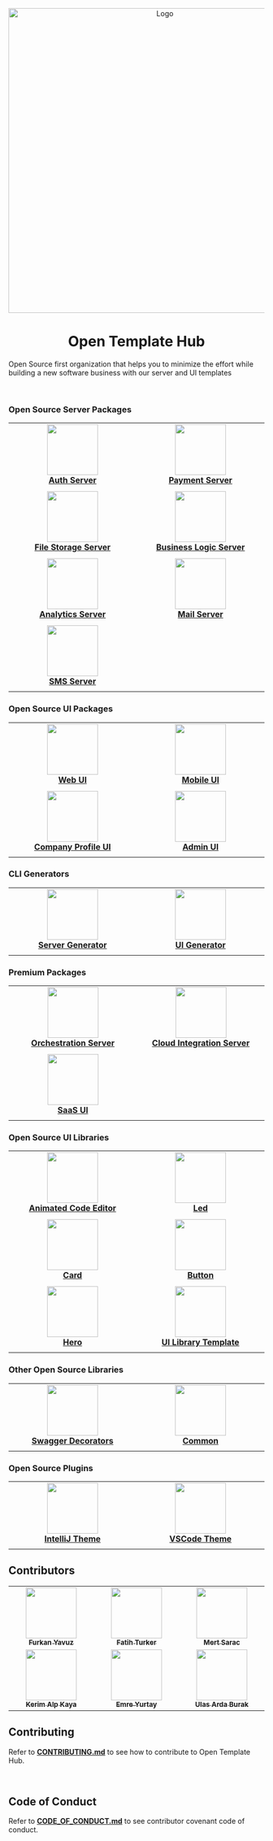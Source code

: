 <p align="center">
  <a href="https://opentemplatehub.com">
    <img src="https://raw.githubusercontent.com/open-template-hub/open-template-hub.github.io/master/assets/logo/oth-packages.png" alt="Logo" width=600>
  </a>
</p>

<h1 align="center">
Open Template Hub
</h1>

Open Source first organization that helps you to minimize the effort while building a new software business with our server and UI templates

<div>
<img src="https://img.shields.io/github/stars/open-template-hub?color=43b043&style=for-the-badge" alt=""/>
<img src="https://img.shields.io/badge/Open%20Source%20Ratio-88%25-red?color=43b043&style=for-the-badge" alt=""/>
<a href="https://discord.com/invite/wa9hmmR">
    <img src="https://img.shields.io/discord/530886171132166144?color=7289da&label=Discord&logo=discord&logoColor=white&style=for-the-badge" alt=""/>
</a>
</div>

### Open Source Server Packages

<table>
  <tr>
    <td width="300px" align="center">
      <a href="https://github.com/open-template-hub/auth-server-template">
        <img src="https://raw.githubusercontent.com/open-template-hub/open-template-hub.github.io/master/assets/logo/server/auth-server-logo.png" width="100px;" alt=""/>
        <br />
        <b>
            Auth Server
        </b>
      </a>
    </td>
    <td width="300px" align="center">
      <a href="https://github.com/open-template-hub/payment-server-template">
        <img src="https://raw.githubusercontent.com/open-template-hub/open-template-hub.github.io/master/assets/logo/server/payment-server-logo.png" width="100px;" alt=""/>
        <br />
        <b>
            Payment Server
        </b>
      </a>
    </td>
  </tr>
  <tr>
    <td width="300px" align="center">
      <a href="https://github.com/open-template-hub/auth-server-template">
        <img src="https://img.shields.io/github/license/open-template-hub/auth-server-template?color=43b043&style=for-the-badge" alt=""/>
        <br/>
        <img src="https://img.shields.io/github/issues/open-template-hub/auth-server-template?color=43b043&style=for-the-badge" alt=""/>
        <br/>
        <img src="https://img.shields.io/github/issues-pr-closed-raw/open-template-hub/auth-server-template?color=43b043&style=for-the-badge" alt=""/>
        <br/>
        <img src="https://img.shields.io/github/last-commit/open-template-hub/auth-server-template?color=43b043&style=for-the-badge" alt=""/>
        <br/>
        <img src="https://img.shields.io/github/release/open-template-hub/auth-server-template?include_prereleases&color=43b043&style=for-the-badge" alt=""/>
        <br/>
        <img src="https://img.shields.io/sonar/quality_gate/open-template-hub_auth-server-template?server=https%3A%2F%2Fsonarcloud.io&label=Sonar%20Cloud&style=for-the-badge&logo=sonarcloud" alt=""/>
      </a>
    </td>
    <td width="300px" align="center">
      <a href="https://github.com/open-template-hub/payment-server-template">
        <img src="https://img.shields.io/github/license/open-template-hub/payment-server-template?color=43b043&style=for-the-badge" alt=""/>
        <br/>
        <img src="https://img.shields.io/github/issues/open-template-hub/payment-server-template?color=43b043&style=for-the-badge" alt=""/>
        <br/>
        <img src="https://img.shields.io/github/issues-pr-closed-raw/open-template-hub/payment-server-template?color=43b043&style=for-the-badge" alt=""/>
        <br/>
        <img src="https://img.shields.io/github/last-commit/open-template-hub/payment-server-template?color=43b043&style=for-the-badge" alt=""/>
        <br/>
        <img src="https://img.shields.io/github/release/open-template-hub/payment-server-template?include_prereleases&color=43b043&style=for-the-badge" alt=""/>
        <br/>
        <img src="https://img.shields.io/sonar/quality_gate/open-template-hub_payment-server-template?server=https%3A%2F%2Fsonarcloud.io&label=Sonar%20Cloud&style=for-the-badge&logo=sonarcloud" alt=""/>
      </a>
    </td>
  </tr>
  <tr>
    <td width="300px" align="center">
      <a href="https://github.com/open-template-hub/file-storage-server-template">
        <img src="https://raw.githubusercontent.com/open-template-hub/open-template-hub.github.io/master/assets/logo/server/file-storage-server-logo.png" width="100px;" alt=""/>
        <br />
        <b>
            File Storage Server
        </b>
      </a>
    </td>
    <td width="300px" align="center">
      <a href="https://github.com/open-template-hub/business-logic-server-template">
        <img src="https://raw.githubusercontent.com/open-template-hub/open-template-hub.github.io/master/assets/logo/server/business-logic-server-logo.png" width="100px;" alt=""/>
        <br />
        <b>
            Business Logic Server
        </b>
      </a>
    </td>
  </tr>
  <tr>
    <td width="300px" align="center">
      <a href="https://github.com/open-template-hub/file-storage-server-template">
        <img src="https://img.shields.io/github/license/open-template-hub/file-storage-server-template?color=43b043&style=for-the-badge" alt=""/>
        <br/>
        <img src="https://img.shields.io/github/issues/open-template-hub/file-storage-server-template?color=43b043&style=for-the-badge" alt=""/>
        <br/>
        <img src="https://img.shields.io/github/issues-pr-closed-raw/open-template-hub/file-storage-server-template?color=43b043&style=for-the-badge" alt=""/>
        <br/>
        <img src="https://img.shields.io/github/last-commit/open-template-hub/file-storage-server-template?color=43b043&style=for-the-badge" alt=""/>
        <br/>
        <img src="https://img.shields.io/github/release/open-template-hub/file-storage-server-template?include_prereleases&color=43b043&style=for-the-badge" alt=""/>
        <br/>
        <img src="https://img.shields.io/sonar/quality_gate/open-template-hub_file-storage-server-template?server=https%3A%2F%2Fsonarcloud.io&label=Sonar%20Cloud&style=for-the-badge&logo=sonarcloud" alt=""/>
      </a>
    </td>
    <td width="300px" align="center">
      <a href="https://github.com/open-template-hub/business-logic-server-template">
        <img src="https://img.shields.io/github/license/open-template-hub/business-logic-server-template?color=43b043&style=for-the-badge" alt=""/>
        <br/>
        <img src="https://img.shields.io/github/issues/open-template-hub/business-logic-server-template?color=43b043&style=for-the-badge" alt=""/>
        <br/>
        <img src="https://img.shields.io/github/issues-pr-closed-raw/open-template-hub/business-logic-server-template?color=43b043&style=for-the-badge" alt=""/>
        <br/>
        <img src="https://img.shields.io/github/last-commit/open-template-hub/business-logic-server-template?color=43b043&style=for-the-badge" alt=""/>
        <br/>
        <img src="https://img.shields.io/github/release/open-template-hub/business-logic-server-template?include_prereleases&color=43b043&style=for-the-badge" alt=""/>
        <br/>
        <img src="https://img.shields.io/sonar/quality_gate/open-template-hub_business-logic-server-template?server=https%3A%2F%2Fsonarcloud.io&label=Sonar%20Cloud&style=for-the-badge&logo=sonarcloud" alt=""/>
      </a>
    </td>
  </tr>
  <tr>
    <td width="300px" align="center">
      <a href="https://github.com/open-template-hub/analytics-server-template">
        <img src="https://raw.githubusercontent.com/open-template-hub/open-template-hub.github.io/master/assets/logo/server/analytics-server-logo.png" width="100px;" alt=""/>
        <br />
        <b>
            Analytics Server
        </b>
      </a>
    </td>
    <td width="300px" align="center">
      <a href="https://github.com/open-template-hub/mail-server-template">
        <img src="https://raw.githubusercontent.com/open-template-hub/open-template-hub.github.io/master/assets/logo/server/mail-server-logo.png" width="100px;" alt=""/>
        <br />
        <b>
            Mail Server
        </b>
      </a>
    </td>
  </tr>
  <tr>
    <td width="300px" align="center">
      <a href="https://github.com/open-template-hub/analytics-server-template">
        <img src="https://img.shields.io/github/license/open-template-hub/analytics-server-template?color=43b043&style=for-the-badge" alt=""/>
        <br/>
        <img src="https://img.shields.io/github/issues/open-template-hub/analytics-server-template?color=43b043&style=for-the-badge" alt=""/>
        <br/>
        <img src="https://img.shields.io/github/issues-pr-closed-raw/open-template-hub/analytics-server-template?color=43b043&style=for-the-badge" alt=""/>
        <br/>
        <img src="https://img.shields.io/github/last-commit/open-template-hub/analytics-server-template?color=43b043&style=for-the-badge" alt=""/>
        <br/>
        <img src="https://img.shields.io/github/release/open-template-hub/analytics-server-template?include_prereleases&color=43b043&style=for-the-badge" alt=""/>
        <br/>
        <img src="https://img.shields.io/sonar/quality_gate/open-template-hub_analytics-server-template?server=https%3A%2F%2Fsonarcloud.io&label=Sonar%20Cloud&style=for-the-badge&logo=sonarcloud" alt=""/>
      </a>
    </td>
    <td width="300px" align="center">
      <a href="https://github.com/open-template-hub/mail-server-template">
        <img src="https://img.shields.io/github/license/open-template-hub/mail-server-template?color=43b043&style=for-the-badge" alt=""/>
        <br/>
        <img src="https://img.shields.io/github/issues/open-template-hub/mail-server-template?color=43b043&style=for-the-badge" alt=""/>
        <br/>
        <img src="https://img.shields.io/github/issues-pr-closed-raw/open-template-hub/mail-server-template?color=43b043&style=for-the-badge" alt=""/>
        <br/>
        <img src="https://img.shields.io/github/last-commit/open-template-hub/mail-server-template?color=43b043&style=for-the-badge" alt=""/>
        <br/>
        <img src="https://img.shields.io/github/release/open-template-hub/mail-server-template?include_prereleases&color=43b043&style=for-the-badge" alt=""/>
        <br/>
        <img src="https://img.shields.io/sonar/quality_gate/open-template-hub_mail-server-template?server=https%3A%2F%2Fsonarcloud.io&label=Sonar%20Cloud&style=for-the-badge&logo=sonarcloud" alt=""/>
      </a>
    </td>
  </tr>
  <tr>
    <td width="300px" align="center">
      <a href="https://github.com/open-template-hub/sms-server-template">
        <img src="https://raw.githubusercontent.com/open-template-hub/open-template-hub.github.io/master/assets/logo/server/sms-server-logo.png" width="100px;" alt=""/>
        <br />
        <b>
            SMS Server
        </b>
      </a>
    </td>
  </tr>
  <tr>
    <td width="300px" align="center">
      <a href="https://github.com/open-template-hub/sms-server-template">
        <img src="https://img.shields.io/github/license/open-template-hub/sms-server-template?color=43b043&style=for-the-badge" alt=""/>
        <br/>
        <img src="https://img.shields.io/github/issues/open-template-hub/sms-server-template?color=43b043&style=for-the-badge" alt=""/>
        <br/>
        <img src="https://img.shields.io/github/issues-pr-closed-raw/open-template-hub/sms-server-template?color=43b043&style=for-the-badge" alt=""/>
        <br/>
        <img src="https://img.shields.io/github/last-commit/open-template-hub/sms-server-template?color=43b043&style=for-the-badge" alt=""/>
        <br/>
        <img src="https://img.shields.io/github/release/open-template-hub/sms-server-template?include_prereleases&color=43b043&style=for-the-badge" alt=""/>
        <br/>
        <img src="https://img.shields.io/sonar/quality_gate/open-template-hub_sms-server-template?server=https%3A%2F%2Fsonarcloud.io&label=Sonar%20Cloud&style=for-the-badge&logo=sonarcloud" alt=""/>
      </a>
    </td>
  </tr>
</table>

### Open Source UI Packages

<table>
  <tr>
    <td width="300px" align="center">
      <a href="https://github.com/open-template-hub/web-ui-template">
        <img src="https://raw.githubusercontent.com/open-template-hub/open-template-hub.github.io/master/assets/logo/ui/web-ui-logo.png" width="100px;" alt=""/>
        <br />
        <b>
            Web UI
        </b>
      </a>
    </td>
    <td width="300px" align="center">
      <a href="https://github.com/open-template-hub/mobile-ui-template">
        <img src="https://raw.githubusercontent.com/open-template-hub/open-template-hub.github.io/master/assets/logo/ui/mobile-ui-logo.png" width="100px;" alt=""/>
        <br />
        <b>
            Mobile UI
        </b>
      </a>
    </td>
  </tr>
  <tr>
    <td width="300px" align="center">
      <a href="https://github.com/open-template-hub/web-ui-template">
        <img src="https://img.shields.io/github/license/open-template-hub/web-ui-template?color=43b043&style=for-the-badge" alt=""/>
        <br/>
        <img src="https://img.shields.io/github/issues/open-template-hub/web-ui-template?color=43b043&style=for-the-badge" alt=""/>
        <br/>
        <img src="https://img.shields.io/github/issues-pr-closed-raw/open-template-hub/web-ui-template?color=43b043&style=for-the-badge" alt=""/>
        <br/>
        <img src="https://img.shields.io/github/last-commit/open-template-hub/web-ui-template?color=43b043&style=for-the-badge" alt=""/>
        <br/>
        <img src="https://img.shields.io/github/release/open-template-hub/web-ui-template?include_prereleases&color=43b043&style=for-the-badge" alt=""/>
        <br/>
        <img src="https://img.shields.io/sonar/quality_gate/open-template-hub_web-ui-template?server=https%3A%2F%2Fsonarcloud.io&label=Sonar%20Cloud&style=for-the-badge&logo=sonarcloud" alt=""/>
      </a>
    </td>
    <td width="300px" align="center">
      <a href="https://github.com/open-template-hub/mobile-ui-template">
        <img src="https://img.shields.io/github/license/open-template-hub/mobile-ui-template?color=43b043&style=for-the-badge" alt=""/>
        <br/>
        <img src="https://img.shields.io/github/issues/open-template-hub/mobile-ui-template?color=43b043&style=for-the-badge" alt=""/>
        <br/>
        <img src="https://img.shields.io/github/issues-pr-closed-raw/open-template-hub/mobile-ui-template?color=43b043&style=for-the-badge" alt=""/>
        <br/>
        <img src="https://img.shields.io/github/last-commit/open-template-hub/mobile-ui-template?color=43b043&style=for-the-badge" alt=""/>
        <br/>
        <img src="https://img.shields.io/github/release/open-template-hub/mobile-ui-template?include_prereleases&color=43b043&style=for-the-badge" alt=""/>
        <br/>
        <img src="https://img.shields.io/sonar/quality_gate/open-template-hub_mobile-ui-template?server=https%3A%2F%2Fsonarcloud.io&label=Sonar%20Cloud&style=for-the-badge&logo=sonarcloud" alt=""/>
      </a>
    </td>
  </tr>
  <tr>
    <td width="300px" align="center">
      <a href="https://github.com/open-template-hub/company-profile-ui-template">
        <img src="https://raw.githubusercontent.com/open-template-hub/open-template-hub.github.io/master/assets/logo/ui/web-ui-logo.png" width="100px;" alt=""/>
        <br />
        <b>
            Company Profile UI
        </b>
      </a>
    </td>
    <td width="300px" align="center">
      <a href="https://github.com/open-template-hub/admin-ui-template">
        <img src="https://raw.githubusercontent.com/open-template-hub/open-template-hub.github.io/master/assets/logo/ui/admin-ui-logo.png" width="100px;" alt=""/>
        <br />
        <b>
            Admin UI
        </b>
      </a>
    </td>
  </tr>
  <tr>
    <td width="300px" align="center">
      <a href="https://github.com/open-template-hub/company-profile-ui-template">
        <img src="https://img.shields.io/github/license/open-template-hub/company-profile-ui-template?color=43b043&style=for-the-badge" alt=""/>
        <br/>
        <img src="https://img.shields.io/github/issues/open-template-hub/company-profile-ui-template?color=43b043&style=for-the-badge" alt=""/>
        <br/>
        <img src="https://img.shields.io/github/issues-pr-closed-raw/open-template-hub/company-profile-ui-template?color=43b043&style=for-the-badge" alt=""/>
        <br/>
        <img src="https://img.shields.io/github/last-commit/open-template-hub/company-profile-ui-template?color=43b043&style=for-the-badge" alt=""/>
        <br/>
        <img src="https://img.shields.io/github/release/open-template-hub/company-profile-ui-template?include_prereleases&color=43b043&style=for-the-badge" alt=""/>
        <br/>
        <img src="https://img.shields.io/sonar/quality_gate/open-template-hub_company-profile-ui-template?server=https%3A%2F%2Fsonarcloud.io&label=Sonar%20Cloud&style=for-the-badge&logo=sonarcloud" alt=""/>
      </a>
    </td>
    <td width="300px" align="center">
      <a href="https://github.com/open-template-hub/admin-ui-template">
        <img src="https://img.shields.io/github/license/open-template-hub/admin-ui-template?color=43b043&style=for-the-badge" alt=""/>
        <br/>
        <img src="https://img.shields.io/github/issues/open-template-hub/admin-ui-template?color=43b043&style=for-the-badge" alt=""/>
        <br/>
        <img src="https://img.shields.io/github/issues-pr-closed-raw/open-template-hub/admin-ui-template?color=43b043&style=for-the-badge" alt=""/>
        <br/>
        <img src="https://img.shields.io/github/last-commit/open-template-hub/admin-ui-template?color=43b043&style=for-the-badge" alt=""/>
        <br/>
        <img src="https://img.shields.io/github/release/open-template-hub/admin-ui-template?include_prereleases&color=43b043&style=for-the-badge" alt=""/>
        <br/>
        <img src="https://img.shields.io/sonar/quality_gate/open-template-hub_admin-ui-template?server=https%3A%2F%2Fsonarcloud.io&label=Sonar%20Cloud&style=for-the-badge&logo=sonarcloud" alt=""/>
      </a>
    </td>
  </tr>
</table>

### CLI Generators

<table>
  <tr>
    <td width="300px" align="center">
      <a href="https://github.com/open-template-hub/server-generator">
        <img src="https://raw.githubusercontent.com/open-template-hub/open-template-hub.github.io/master/assets/logo/generator/server-generator-logo.png" width="100px;" alt=""/>
        <br />
        <b>
            Server Generator
        </b>
      </a>
    </td>
    <td width="300px" align="center">
      <a href="https://github.com/open-template-hub/app-generator">
        <img src="https://raw.githubusercontent.com/open-template-hub/open-template-hub.github.io/master/assets/logo/generator/server-generator-logo.png" width="100px;" alt=""/>
        <br />
        <b>
            UI Generator
        </b>
      </a>
    </td>
  </tr>
  <tr>
    <td width="300px" align="center">
      <a href="https://github.com/open-template-hub/server-generator">
        <img src="https://img.shields.io/github/license/open-template-hub/server-generator?color=43b043&style=for-the-badge" alt=""/>
        <br/>
        <img src="https://img.shields.io/github/issues/open-template-hub/server-generator?color=43b043&style=for-the-badge" alt=""/>
        <br/>
        <img src="https://img.shields.io/github/issues-pr-closed-raw/open-template-hub/server-generator?color=43b043&style=for-the-badge" alt=""/>
        <br/>
        <img src="https://img.shields.io/github/last-commit/open-template-hub/server-generator?color=43b043&style=for-the-badge" alt=""/>
        <br/>
        <img src="https://img.shields.io/github/release/open-template-hub/server-generator?include_prereleases&color=43b043&style=for-the-badge" alt=""/>
        <br/>
        <img src="https://img.shields.io/sonar/quality_gate/open-template-hub_server-generator?server=https%3A%2F%2Fsonarcloud.io&label=Sonar%20Cloud&style=for-the-badge&logo=sonarcloud" alt=""/>
        <br/>
        <img src="https://img.shields.io/npm/dt/@open-template-hub/server-generator?color=CB3837&logo=npm&style=for-the-badge" alt=""/>
      </a>
    </td>
    <td width="300px" align="center">
      <a href="https://github.com/open-template-hub/app-generator">
        <img src="https://img.shields.io/github/license/open-template-hub/app-generator?color=43b043&style=for-the-badge" alt=""/>
        <br/>
        <img src="https://img.shields.io/github/issues/open-template-hub/app-generator?color=43b043&style=for-the-badge" alt=""/>
        <br/>
        <img src="https://img.shields.io/github/issues-pr-closed-raw/open-template-hub/app-generator?color=43b043&style=for-the-badge" alt=""/>
        <br/>
        <img src="https://img.shields.io/github/last-commit/open-template-hub/app-generator?color=43b043&style=for-the-badge" alt=""/>
        <br/>
        <img src="https://img.shields.io/github/release/open-template-hub/app-generator?include_prereleases&color=43b043&style=for-the-badge" alt=""/>
        <br/>
        <img src="https://img.shields.io/sonar/quality_gate/open-template-hub_app-generator?server=https%3A%2F%2Fsonarcloud.io&label=Sonar%20Cloud&style=for-the-badge&logo=sonarcloud" alt=""/>
        <br/>
        <img src="https://img.shields.io/npm/dt/@open-template-hub/app-generator?color=CB3837&logo=npm&style=for-the-badge" alt=""/>
      </a>
    </td>
  </tr>
</table>

### Premium Packages

<table>
  <tr>
    <td width="300px" align="center">
      <a href="https://opentemplatehub.com/en-US/product/premium/orchestration-server-template">
        <img src="https://raw.githubusercontent.com/open-template-hub/open-template-hub.github.io/master/assets/logo/server/orchestration-server-logo.png" width="100px;" alt=""/>
        <br />
        <b>
            Orchestration Server
        </b>
      </a>
    </td>
    <td width="300px" align="center">
      <a href="https://opentemplatehub.com/en-US/product/premium/cloud-integration-server">
        <img src="https://raw.githubusercontent.com/open-template-hub/open-template-hub.github.io/master/assets/logo/server/cloud-integration-server-logo.png" width="100px;" alt=""/>
        <br />
        <b>
            Cloud Integration Server
        </b>
      </a>
    </td>
  </tr>
  <tr>
    <td width="300px" align="center">
      <a href="https://opentemplatehub.com/en-US/product/premium/orchestration-server-template">
        <img src="https://img.shields.io/badge/License-OTH-d6b140?style=for-the-badge" alt=""/>
      </a>
    </td>
    <td width="300px" align="center">
      <a href="https://opentemplatehub.com/en-US/product/premium/cloud-integration-server">
        <img src="https://img.shields.io/badge/License-OTH-d6b140?style=for-the-badge" alt=""/>
      </a>
    </td>
  </tr>
  <tr>
    <td width="300px" align="center">
      <a href="https://opentemplatehub.com/en-US/product/premium/saas-ui-template">
        <img src="https://raw.githubusercontent.com/open-template-hub/open-template-hub.github.io/master/assets/logo/ui/saas-ui-logo.png" width="100px;" alt=""/>
        <br />
        <b>
            SaaS UI
        </b>
      </a>
    </td>
  </tr>
  <tr>
    <td width="300px" align="center">
      <a href="https://opentemplatehub.com/en-US/product/premium/saas-ui-template">
        <img src="https://img.shields.io/badge/License-OTH-d6b140?style=for-the-badge" alt=""/>
      </a>
    </td>
  </tr>
</table>

### Open Source UI Libraries

<table>
  <tr>
    <td width="300px" align="center">
      <a href="https://github.com/open-template-hub/animated-code-editor">
        <img src="https://raw.githubusercontent.com/open-template-hub/open-template-hub.github.io/master/assets/logo/generator/server-generator-logo.png" width="100px;" alt=""/>
        <br />
        <b>
            Animated Code Editor
        </b>
      </a>
    </td>
    <td width="300px" align="center">
      <a href="https://github.com/open-template-hub/led">
        <img src="https://raw.githubusercontent.com/open-template-hub/open-template-hub.github.io/master/assets/logo/brand-logo.png" width="100px;" alt=""/>
        <br />
        <b>
            Led
        </b>
      </a>
    </td>
  </tr>
  <tr>
    <td width="300px" align="center">
      <a href="https://github.com/open-template-hub/animated-code-editor">
        <img src="https://img.shields.io/github/license/open-template-hub/animated-code-editor?color=43b043&style=for-the-badge" alt=""/>
        <br/>
        <img src="https://img.shields.io/github/issues/open-template-hub/animated-code-editor?color=43b043&style=for-the-badge" alt=""/>
        <br/>
        <img src="https://img.shields.io/github/issues-pr-closed-raw/open-template-hub/animated-code-editor?color=43b043&style=for-the-badge" alt=""/>
        <br/>
        <img src="https://img.shields.io/github/last-commit/open-template-hub/animated-code-editor?color=43b043&style=for-the-badge" alt=""/>
        <br/>
        <img src="https://img.shields.io/github/release/open-template-hub/animated-code-editor?include_prereleases&color=43b043&style=for-the-badge" alt=""/>
        <br/>
        <img src="https://img.shields.io/sonar/quality_gate/open-template-hub_animated-code-editor?server=https%3A%2F%2Fsonarcloud.io&label=Sonar%20Cloud&style=for-the-badge&logo=sonarcloud" alt=""/>
        <br/>
        <img src="https://img.shields.io/npm/dt/@open-template-hub/animated-code-editor?color=CB3837&logo=npm&style=for-the-badge" alt=""/>
      </a>
    </td>
    <td width="300px" align="center">
      <a href="https://github.com/open-template-hub/led">
        <img src="https://img.shields.io/github/license/open-template-hub/led?color=43b043&style=for-the-badge" alt=""/>
        <br/>
        <img src="https://img.shields.io/github/issues/open-template-hub/led?color=43b043&style=for-the-badge" alt=""/>
        <br/>
        <img src="https://img.shields.io/github/issues-pr-closed-raw/open-template-hub/led?color=43b043&style=for-the-badge" alt=""/>
        <br/>
        <img src="https://img.shields.io/github/last-commit/open-template-hub/led?color=43b043&style=for-the-badge" alt=""/>
        <br/>
        <img src="https://img.shields.io/github/release/open-template-hub/led?include_prereleases&color=43b043&style=for-the-badge" alt=""/>
        <br/>
        <img src="https://img.shields.io/sonar/quality_gate/open-template-hub_led?server=https%3A%2F%2Fsonarcloud.io&label=Sonar%20Cloud&style=for-the-badge&logo=sonarcloud" alt=""/>
        <br/>
        <img src="https://img.shields.io/npm/dt/@open-template-hub/led?color=CB3837&logo=npm&style=for-the-badge" alt=""/>
      </a>
    </td>
  </tr>
  <tr>
    <td width="300px" align="center">
      <a href="https://github.com/open-template-hub/card">
        <img src="https://raw.githubusercontent.com/open-template-hub/open-template-hub.github.io/master/assets/logo/brand-logo.png" width="100px;" alt=""/>
        <br />
        <b>
            Card
        </b>
      </a>
    </td>
    <td width="300px" align="center">
      <a href="https://github.com/open-template-hub/button">
        <img src="https://raw.githubusercontent.com/open-template-hub/open-template-hub.github.io/master/assets/logo/brand-logo.png" width="100px;" alt=""/>
        <br />
        <b>
            Button
        </b>
      </a>
    </td>
  </tr>
  <tr>
    <td width="300px" align="center">
      <a href="https://github.com/open-template-hub/card">
        <img src="https://img.shields.io/github/license/open-template-hub/card?color=43b043&style=for-the-badge" alt=""/>
        <br/>
        <img src="https://img.shields.io/github/issues/open-template-hub/card?color=43b043&style=for-the-badge" alt=""/>
        <br/>
        <img src="https://img.shields.io/github/issues-pr-closed-raw/open-template-hub/card?color=43b043&style=for-the-badge" alt=""/>
        <br/>
        <img src="https://img.shields.io/github/last-commit/open-template-hub/card?color=43b043&style=for-the-badge" alt=""/>
        <br/>
        <img src="https://img.shields.io/github/release/open-template-hub/card?include_prereleases&color=43b043&style=for-the-badge" alt=""/>
        <br/>
        <img src="https://img.shields.io/sonar/quality_gate/open-template-hub_card?server=https%3A%2F%2Fsonarcloud.io&label=Sonar%20Cloud&style=for-the-badge&logo=sonarcloud" alt=""/>
        <br/>
        <img src="https://img.shields.io/npm/dt/@open-template-hub/card?color=CB3837&logo=npm&style=for-the-badge" alt=""/>
      </a>
    </td>
    <td width="300px" align="center">
      <a href="https://github.com/open-template-hub/button">
        <img src="https://img.shields.io/github/license/open-template-hub/button?color=43b043&style=for-the-badge" alt=""/>
        <br/>
        <img src="https://img.shields.io/github/issues/open-template-hub/button?color=43b043&style=for-the-badge" alt=""/>
        <br/>
        <img src="https://img.shields.io/github/issues-pr-closed-raw/open-template-hub/button?color=43b043&style=for-the-badge" alt=""/>
        <br/>
        <img src="https://img.shields.io/github/last-commit/open-template-hub/button?color=43b043&style=for-the-badge" alt=""/>
        <br/>
        <img src="https://img.shields.io/github/release/open-template-hub/button?include_prereleases&color=43b043&style=for-the-badge" alt=""/>
        <br/>
        <img src="https://img.shields.io/sonar/quality_gate/open-template-hub_button?server=https%3A%2F%2Fsonarcloud.io&label=Sonar%20Cloud&style=for-the-badge&logo=sonarcloud" alt=""/>
        <br/>
        <img src="https://img.shields.io/npm/dt/@open-template-hub/button?color=CB3837&logo=npm&style=for-the-badge" alt=""/>
      </a>
    </td>
  </tr>
  <tr>
    <td width="300px" align="center">
      <a href="https://github.com/open-template-hub/hero">
        <img src="https://raw.githubusercontent.com/open-template-hub/open-template-hub.github.io/master/assets/logo/brand-logo.png" width="100px;" alt=""/>
        <br />
        <b>
            Hero
        </b>
      </a>
    </td>
    <td width="300px" align="center">
      <a href="https://github.com/open-template-hub/ui-library-template">
        <img src="https://raw.githubusercontent.com/open-template-hub/open-template-hub.github.io/master/assets/logo/brand-logo.png" width="100px;" alt=""/>
        <br />
        <b>
            UI Library Template
        </b>
      </a>
    </td>
  </tr>
  <tr>
    <td width="300px" align="center">
      <a href="https://github.com/open-template-hub/hero">
        <img src="https://img.shields.io/github/license/open-template-hub/hero?color=43b043&style=for-the-badge" alt=""/>
        <br/>
        <img src="https://img.shields.io/github/issues/open-template-hub/hero?color=43b043&style=for-the-badge" alt=""/>
        <br/>
        <img src="https://img.shields.io/github/issues-pr-closed-raw/open-template-hub/hero?color=43b043&style=for-the-badge" alt=""/>
        <br/>
        <img src="https://img.shields.io/github/last-commit/open-template-hub/hero?color=43b043&style=for-the-badge" alt=""/>
        <br/>
        <img src="https://img.shields.io/github/release/open-template-hub/hero?include_prereleases&color=43b043&style=for-the-badge" alt=""/>
        <br/>
        <img src="https://img.shields.io/sonar/quality_gate/open-template-hub_hero?server=https%3A%2F%2Fsonarcloud.io&label=Sonar%20Cloud&style=for-the-badge&logo=sonarcloud" alt=""/>
        <br/>
        <img src="https://img.shields.io/npm/dt/@open-template-hub/hero?color=CB3837&logo=npm&style=for-the-badge" alt=""/>
      </a>
    </td>
    <td width="300px" align="center">
      <a href="https://github.com/open-template-hub/ui-library-template">
        <img src="https://img.shields.io/github/license/open-template-hub/ui-library-template?color=43b043&style=for-the-badge" alt=""/>
        <br/>
        <img src="https://img.shields.io/github/issues/open-template-hub/ui-library-template?color=43b043&style=for-the-badge" alt=""/>
        <br/>
        <img src="https://img.shields.io/github/issues-pr-closed-raw/open-template-hub/ui-library-template?color=43b043&style=for-the-badge" alt=""/>
        <br/>
        <img src="https://img.shields.io/github/last-commit/open-template-hub/ui-library-template?color=43b043&style=for-the-badge" alt=""/>
        <br/>
        <img src="https://img.shields.io/github/release/open-template-hub/ui-library-template?include_prereleases&color=43b043&style=for-the-badge" alt=""/>
        <br/>
        <img src="https://img.shields.io/sonar/quality_gate/open-template-hub_ui-library-template?server=https%3A%2F%2Fsonarcloud.io&label=Sonar%20Cloud&style=for-the-badge&logo=sonarcloud" alt=""/>
        <br/>
        <img src="https://img.shields.io/npm/dt/@open-template-hub/ui-library-template?color=CB3837&logo=npm&style=for-the-badge" alt=""/>
      </a>
    </td>
  </tr>
</table>

### Other Open Source Libraries

<table>
  <tr>
    <td width="300px" align="center">
      <a href="https://github.com/open-template-hub/swagger-decorators">
        <img src="https://raw.githubusercontent.com/open-template-hub/open-template-hub.github.io/master/assets/logo/library/swagger-decorators-logo.png" width="100px;" alt=""/>
        <br />
        <b>
            Swagger Decorators
        </b>
      </a>
    </td>
    <td width="300px" align="center">
      <a href="https://github.com/open-template-hub/common">
        <img src="https://raw.githubusercontent.com/open-template-hub/open-template-hub.github.io/master/assets/logo/brand-logo.png" width="100px;" alt=""/>
        <br />
        <b>
            Common
        </b>
      </a>
    </td>
  </tr>
  <tr>
    <td width="300px" align="center">
      <a href="https://github.com/open-template-hub/swagger-decorators">
        <img src="https://img.shields.io/github/license/open-template-hub/swagger-decorators?color=43b043&style=for-the-badge" alt=""/>
        <br/>
        <img src="https://img.shields.io/github/issues/open-template-hub/swagger-decorators?color=43b043&style=for-the-badge" alt=""/>
        <br/>
        <img src="https://img.shields.io/github/issues-pr-closed-raw/open-template-hub/swagger-decorators?color=43b043&style=for-the-badge" alt=""/>
        <br/>
        <img src="https://img.shields.io/github/last-commit/open-template-hub/swagger-decorators?color=43b043&style=for-the-badge" alt=""/>
        <br/>
        <img src="https://img.shields.io/github/release/open-template-hub/swagger-decorators?include_prereleases&color=43b043&style=for-the-badge" alt=""/>
        <br/>
        <img src="https://img.shields.io/sonar/quality_gate/open-template-hub_swagger-decorators?server=https%3A%2F%2Fsonarcloud.io&label=Sonar%20Cloud&style=for-the-badge&logo=sonarcloud" alt=""/>
        <br/>
        <img src="https://img.shields.io/npm/dt/@open-template-hub/swagger-decorators?color=CB3837&logo=npm&style=for-the-badge" alt=""/>
      </a>
    </td>
    <td width="300px" align="center">
      <a href="https://github.com/open-template-hub/common">
        <img src="https://img.shields.io/github/license/open-template-hub/common?color=43b043&style=for-the-badge" alt=""/>
        <br/>
        <img src="https://img.shields.io/github/issues/open-template-hub/common?color=43b043&style=for-the-badge" alt=""/>
        <br/>
        <img src="https://img.shields.io/github/issues-pr-closed-raw/open-template-hub/common?color=43b043&style=for-the-badge" alt=""/>
        <br/>
        <img src="https://img.shields.io/github/last-commit/open-template-hub/common?color=43b043&style=for-the-badge" alt=""/>
        <br/>
        <img src="https://img.shields.io/github/release/open-template-hub/common?include_prereleases&color=43b043&style=for-the-badge" alt=""/>
        <br/>
        <img src="https://img.shields.io/sonar/quality_gate/open-template-hub_common?server=https%3A%2F%2Fsonarcloud.io&label=Sonar%20Cloud&style=for-the-badge&logo=sonarcloud" alt=""/>
        <br/>
        <img src="https://img.shields.io/npm/dt/@open-template-hub/common?color=CB3837&logo=npm&style=for-the-badge" alt=""/>
      </a>
    </td>
  </tr>
</table>

### Open Source Plugins

<table>
  <tr>
    <td width="300px" align="center">
      <a href="https://github.com/open-template-hub/oth-intellij-theme-plugin">
        <img src="https://raw.githubusercontent.com/open-template-hub/open-template-hub.github.io/master/assets/third-parties/logo/intellij.png" width="100px;" alt=""/>
        <br />
        <b>
            IntelliJ Theme
        </b>
      </a>
    </td>
    <td width="300px" align="center">
      <a href="https://github.com/open-template-hub/oth-vscode-theme-plugin">
        <img src="https://raw.githubusercontent.com/open-template-hub/open-template-hub.github.io/master/assets/third-parties/logo/vscode.png" width="100px;" alt=""/>
        <br />
        <b>
            VSCode Theme
        </b>
      </a>
    </td>
  </tr>
  <tr>
    <td width="300px" align="center">
      <a href="https://github.com/open-template-hub/oth-intellij-theme-plugin">
        <img src="https://img.shields.io/github/license/open-template-hub/oth-intellij-theme-plugin?color=43b043&style=for-the-badge" alt=""/>
        <br/>
        <img src="https://img.shields.io/github/issues/open-template-hub/oth-intellij-theme-plugin?color=43b043&style=for-the-badge" alt=""/>
        <br/>
        <img src="https://img.shields.io/github/issues-pr-closed-raw/open-template-hub/oth-intellij-theme-plugin?color=43b043&style=for-the-badge" alt=""/>
        <br/>
        <img src="https://img.shields.io/github/last-commit/open-template-hub/oth-intellij-theme-plugin?color=43b043&style=for-the-badge" alt=""/>
        <br/>
        <img src="https://img.shields.io/github/release/open-template-hub/oth-intellij-theme-plugin?include_prereleases&color=43b043&style=for-the-badge" alt=""/>
        <br/>
        <img src="https://img.shields.io/sonar/quality_gate/open-template-hub_oth-intellij-theme-plugin?server=https%3A%2F%2Fsonarcloud.io&label=Sonar%20Cloud&style=for-the-badge&logo=sonarcloud" alt=""/>
        <br/>
        <img src="https://img.shields.io/jetbrains/plugin/r/rating/18932-oth-theme?label=Jetbrains&style=for-the-badge&logo=jetbrains" alt=""/>
      </a>
    </td>
    <td width="300px" align="center">
      <a href="https://github.com/open-template-hub/oth-vscode-theme-plugin">
        <img src="https://img.shields.io/github/license/open-template-hub/oth-vscode-theme-plugin?color=43b043&style=for-the-badge" alt=""/>
        <br/>
        <img src="https://img.shields.io/github/issues/open-template-hub/oth-vscode-theme-plugin?color=43b043&style=for-the-badge" alt=""/>
        <br/>
        <img src="https://img.shields.io/github/issues-pr-closed-raw/open-template-hub/oth-vscode-theme-plugin?color=43b043&style=for-the-badge" alt=""/>
        <br/>
        <img src="https://img.shields.io/github/last-commit/open-template-hub/oth-vscode-theme-plugin?color=43b043&style=for-the-badge" alt=""/>
        <br/>
        <img src="https://img.shields.io/github/release/open-template-hub/oth-vscode-theme-plugin?include_prereleases&color=43b043&style=for-the-badge" alt=""/>
        <br/>
        <img src="https://img.shields.io/sonar/quality_gate/open-template-hub_oth-vscode-theme-plugin?server=https%3A%2F%2Fsonarcloud.io&label=Sonar%20Cloud&style=for-the-badge&logo=sonarcloud" alt=""/>
        <br/>
        <img src="https://img.shields.io/visual-studio-marketplace/r/OpenTemplateHub.oth-theme?label=vscode&logo=visual%20studio&style=for-the-badge" alt=""/>
      </a>
    </td>
  </tr>
</table>

## Contributors

<!-- ALL-CONTRIBUTORS-LIST:START - Do not remove or modify this section -->
<!-- prettier-ignore-start -->
<!-- markdownlint-disable -->
<table>
  <tr>
    <td width="200px" align="center"><a href="https://github.com/furknyavuz"><img src="https://avatars.githubusercontent.com/u/2248168?v=4" width="100px;" alt=""/><br /><sub><b>Furkan Yavuz</b></sub></a></td>
    <td width="200px" align="center"><a href="https://github.com/fatihturker"><img src="https://avatars1.githubusercontent.com/u/2202179?s=460&u=261b1129e7106c067783cb022ab9999aad833bdc&v=4" width="100px;" alt=""/><br /><sub><b>Fatih Turker</b></sub></a></td>
    <td width="200px" align="center"><a href="https://github.com/mertlsarac"><img src="https://avatars1.githubusercontent.com/u/38442589?s=400&u=aa3cda11724fc297a0bfa6beb35c9be81687cf3c&v=4" width="100px;" alt=""/><br /><sub><b>Mert Sarac</b></sub></a></td>
  </tr>
  <tr>
    <td width="200px" align="center"><a href="https://github.com/kerimalp"><img src="https://avatars.githubusercontent.com/u/90132495?v=4" width="100px;" alt=""/><br /><sub><b>Kerim Alp Kaya</b></sub></a></td>
    <td width="200px" align="center"><a href="https://github.com/emreyurtay"><img src="https://avatars.githubusercontent.com/u/111579804?v=4" width="100px;" alt=""/><br /><sub><b>Emre Yurtay</b></sub></a></td>
    <td width="200px" align="center"><a href="https://github.com/Zulk0rne1n"><img src="https://avatars.githubusercontent.com/u/108762059?v=4" width="100px;" alt=""/><br /><sub><b>Ulas Arda Burak</b></sub></a></td>
  </tr>
</table>

<!-- markdownlint-enable -->
<!-- prettier-ignore-end -->
<!-- ALL-CONTRIBUTORS-LIST:END -->

## Contributing

Refer to **[CONTRIBUTING.md](https://github.com/open-template-hub/.github/blob/master/docs/CONTRIBUTING.md)** to see how to contribute to Open Template Hub.

<br/>

## Code of Conduct

Refer to **[CODE_OF_CONDUCT.md](https://github.com/open-template-hub/.github/blob/master/docs/CODE_OF_CONDUCT.md)** to see contributor covenant code of conduct.
